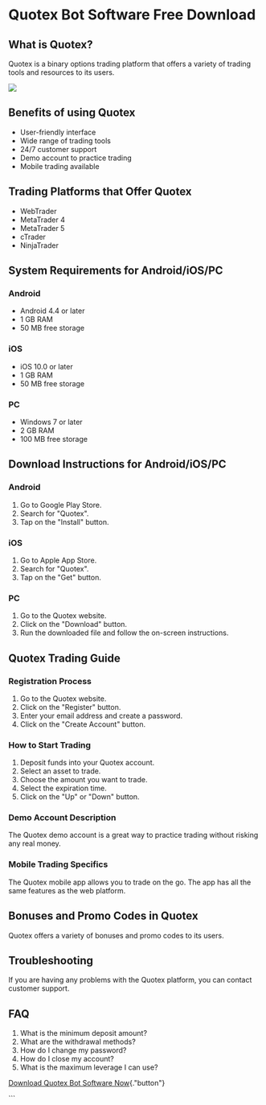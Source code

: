 # Quotex Bot Software Free Download

## What is Quotex?

Quotex is a binary options trading platform that offers a variety of
trading tools and resources to its users.

[![](https://static.quotex.io/files/10_en/300_250.jpg)](https://traff.sbs/brokerqxlid)

## Benefits of using Quotex

-   User-friendly interface
-   Wide range of trading tools
-   24/7 customer support
-   Demo account to practice trading
-   Mobile trading available

## Trading Platforms that Offer Quotex

-   WebTrader
-   MetaTrader 4
-   MetaTrader 5
-   cTrader
-   NinjaTrader

## System Requirements for Android/iOS/PC

### Android

-   Android 4.4 or later
-   1 GB RAM
-   50 MB free storage

### iOS

-   iOS 10.0 or later
-   1 GB RAM
-   50 MB free storage

### PC

-   Windows 7 or later
-   2 GB RAM
-   100 MB free storage

## Download Instructions for Android/iOS/PC

### Android

1.  Go to Google Play Store.
2.  Search for "Quotex".
3.  Tap on the "Install" button.

### iOS

1.  Go to Apple App Store.
2.  Search for "Quotex".
3.  Tap on the "Get" button.

### PC

1.  Go to the Quotex website.
2.  Click on the "Download" button.
3.  Run the downloaded file and follow the on-screen instructions.

## Quotex Trading Guide

### Registration Process

1.  Go to the Quotex website.
2.  Click on the "Register" button.
3.  Enter your email address and create a password.
4.  Click on the "Create Account" button.

### How to Start Trading

1.  Deposit funds into your Quotex account.
2.  Select an asset to trade.
3.  Choose the amount you want to trade.
4.  Select the expiration time.
5.  Click on the "Up" or "Down" button.

### Demo Account Description

The Quotex demo account is a great way to practice trading without
risking any real money.

### Mobile Trading Specifics

The Quotex mobile app allows you to trade on the go. The app has all the
same features as the web platform.

## Bonuses and Promo Codes in Quotex

Quotex offers a variety of bonuses and promo codes to its users.

## Troubleshooting

If you are having any problems with the Quotex platform, you can contact
customer support.

## FAQ

1.  What is the minimum deposit amount?
2.  What are the withdrawal methods?
3.  How do I change my password?
4.  How do I close my account?
5.  What is the maximum leverage I can use?

[Download Quotex Bot Software
Now](\%22https://traff.sbs/quotexonelink\%22){."button"}

\`\`\`


